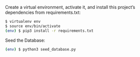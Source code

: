 Create a virtual environment, activate it, and install this project’s dependencies from requirements.txt:
```bash
$ virtualenv env
$ source env/bin/activate
(env) $ pip3 install -r requirements.txt
```

Seed the Database:
```bash
(env) $ python3 seed_database.py
```